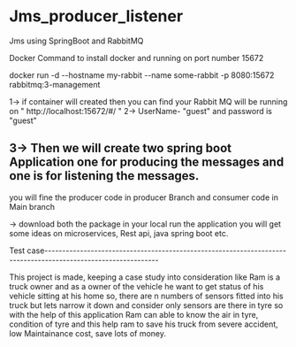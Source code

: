 ﻿# Jms_producer_listener
Jms using SpringBoot and RabbitMQ

Docker Command to install docker and running on port number 15672

docker run -d --hostname my-rabbit --name some-rabbit -p 8080:15672 rabbitmq:3-management

1-> if container will created then you can find your Rabbit MQ will be running on " http://localhost:15672/#/ "
2-> UserName- "guest" and password is "guest"

3-> Then we will create two spring boot Application one for producing the messages and one is for listening the messages.
------------------------------------------------------------------------------------------------------------------------
you will fine the producer code in producer Branch and consumer code in Main branch

-> download both the package in your local run the application you will get some ideas on microservices, Rest api, java spring boot etc.

Test case--------------------------------------------------------------------------------------------------------------

This project is made, keeping a case study into consideration like Ram is a truck owner and as a owner of the vehicle he want to get status of his vehicle sitting at his home so, there are n numbers of sensors fitted into his truck but lets narrow it down and consider only sensors are there in tyre so with the help of this application Ram can able to know the air in tyre, condition of tyre and this help ram to save his truck from severe accident, low Maintainance cost, save lots of money.
